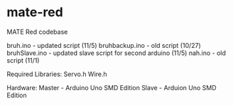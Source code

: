 # mate-red
MATE Red codebase

bruh.ino - updated script (11/5)
bruhbackup.ino - old script (10/27)
bruhSlave.ino - updated slave script for second arduino (11/5)
nah.ino - old script (11/1)

Required Libraries:
Servo.h
Wire.h

Hardware:
Master - Arduino Uno SMD Edition
Slave - Arduion Uno SMD Edition